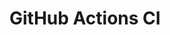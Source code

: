 # GitHub Actions CI



























































































































































































































































































































































































































































































































































































































































































































































































































































































































































































































































































































































































































































































































































































































































































































































































































































































































































































































































































































































































































































































































































































































































































































































































































































































































































































































































































































































































































































































































































































































































































































































































































